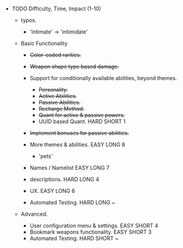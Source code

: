 - TODO                                                  Difficulty, Time, Impact (1-10)
    - typos.
        - 'intimate' -> 'intimidate'

    - Basic Functionality
        - ~~Color-coded rarities.~~
        - ~~Weapon shape type based damage.~~
        - Support for conditionally available abilities, beyond themes.
            - ~~Personality.~~
            - ~~Active Abilities.~~
            - ~~Passive Abilities.~~
            - ~~Recharge Method.~~
            - ~~Quant for active & passive powers.~~
            - UUID based Quant.                         HARD SHORT  1

        - ~~Implement bonuses for passive abilities.~~

        - More themes & abilities.                      EASY LONG   8
            - 'pets'
        
        - Names / Namelist                              EASY LONG   7
        - descriptions.                                 HARD LONG   4
        - UX.                                           EASY LONG   6
        - Automated Testing.                            HARD LONG   ~
    - Advanced.
        - User configuration menu & settings.           EASY SHORT  4
        - Bookmark weapons functionality.               EASY SHORT  3
        - Automated Testing.                            HARD SHORT  ~